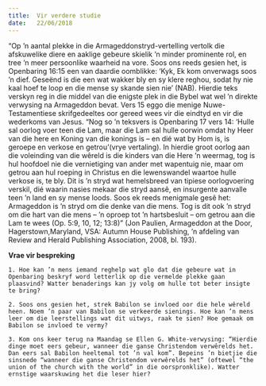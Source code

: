 ```yaml
---
title:  Vir verdere studie
date:   22/06/2018
---
```


“Op ’n aantal plekke in die Armageddonstryd-vertelling vertolk die afskuwelike diere en aaklige gebeure skielik ’n minder prominente rol, en tree ’n meer persoonlike waarheid na vore. Soos ons reeds gesien het, is Openbaring 16:15 een van daardie oomblikke: ‘Kyk, Ek kom onverwags soos ’n dief. Geseënd is die een wat wakker bly en sy klere reghou, sodat hy nie kaal hoef te loop en die mense sy skande sien nie’ (NAB). Hierdie teks verskyn reg in die middel van die enigste plek in die Bybel wat wel ’n direkte verwysing na Armageddon bevat. Vers 15 eggo die menige Nuwe-Testamentiese skrifgedeeltes oor gereed wees vir die eindtyd en vir die wederkoms van Jesus. “Nog so ’n teksvers is Openbaring 17 vers 14: ‘Hulle sal oorlog voer teen die Lam, maar die Lam sal hulle oorwin omdat hy Heer van die here en Koning van die konings is – en dié wat by Hom is, is geroepe en verkose en getrou’(vrye vertaling). In hierdie groot oorlog aan die voleinding van die wêreld is die kinders van die Here ’n weermag, tog is hul hoofdoel nie die vernietiging van ander met wapentuig nie, maar om getrou aan hul roeping in Christus en die lewenswandel waartoe hulle verkose is, te bly. Dit is ’n stryd wat hemelsbreed van tipiese oorlogvoering verskil, dié waarin nasies mekaar die stryd aansê, en insurgente aanvalle teen ’n land en sy mense loods. Soos ek reeds menigmale gesê het: Armageddon is ’n stryd om die denke van die mens. Tog is dit ook ’n stryd om die hart van die mens – ’n oproep tot ’n hartsbesluit – om getrou aan die Lam te wees (Op. 5:9, 10, 12; 13:8)” (Jon Paulien, Armageddon at the Door, Hagerstown,Maryland, VSA: Autumn House Publishing, ’n afdeling van Review and Herald Publishing Association, 2008, bl. 193). 

**Vrae vir bespreking** 

`1. Hoe kan ’n mens iemand reghelp wat glo dat die gebeure wat in Openbaring beskryf word letterlik op die vermelde plekke gaan plaasvind? Watter benaderings kan jy volg om hulle tot beter insigte te bring?`

`2. Soos ons gesien het, strek Babilon se invloed oor die hele wêreld heen. Noem ’n paar van Babilon se verkeerde sienings. Hoe kan ’n mens leer om die leerstellings wat dit uitwys, raak te sien? Hoe gemaak om Babilon se invloed te vermy?`

`3. Kom ons keer terug na Maandag se Ellen G. White-verwysing: “Hierdie dinge moet eers gebeur, wanneer die ganse Christendom verwêrelds het. Dan eers sal Babilon heeltemal tot ’n val kom”. Bepeins ’n bietjie die sinsnede “wanneer die ganse Christendom verwêrelds het” (oftewel “the union of the church with the world” in die oorspronklike). Watter ernstige waarskuwing het die leser hier?`
